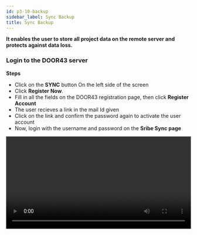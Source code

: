 ```yaml
---
id: p3-10-backup
sidebar_label: Sync Backup
title: Sync Backup
---
```

**It enables the user to store all project data on the remote server and protects against data loss.**

### Login to the DOOR43 server

**Steps**

- Click on the **SYNC** button On the left side of the screen
- Click **Register Now**.
- Fill in all the fields on the DOOR43 registration page, then click **Register Account**
- The user recieves a link in the mail Id given
- Click on the link and confirm the password again to activate the user account
- Now, login with the username and password on the **Sribe Sync page**

<video controls src="/0.5.5/en-Logintotheserver.mov" width="100%" type="video/mov"/>

### Cloud Sync

**Steps**

- Enter a valid username and password to access your DOOR 43 account
- The project files of all the current users will be available
- Select the project you wish to work on, from the **SYNC** pane
- After selecting the desired project click the **SAVE TO CLOUD** button on the SYNC pane
- A progress bar will appear, showing the status and completion of the **sync** process
- Once the project is successfully synced, it will be listed at the bottom of the **CLOUD PROJECTS** pane

<video controls src="/0.5.5/en-cloudsync.mov" width="100%" type="video/mp4"/>

### Creating a backup when merging a project from the server

**<i>This is for the project managers and administrators</i>**

**Steps**

- Go to the folder **Appdata** in the system setting
- To retrieve the previous data, copy and paste the data into a prefered location.

<video controls src="/assets/backups.mov" width="100%" type="video/mov"/>
<p> </p>



:::note

- When we perform a **Sync** merge operation, a backup is added to the backup folder, and the maximum number of backups is currently 5, with the older backups being rolled out from the list
- An error for conflicting project data may occur when importing projects back into Scribe. Scribe does not handle it automatically
- When the user receives an error message, it must be resolved by the user

:::
